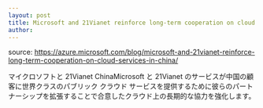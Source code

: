 ```yaml
---
layout: post
title: Microsoft and 21Vianet reinforce long-term cooperation on cloud services in China 
author: 
---
```

source: https://azure.microsoft.com/blog/microsoft-and-21vianet-reinforce-long-term-cooperation-on-cloud-services-in-china/

マイクロソフトと 21Vianet ChinaMicrosoft と 21Vianet のサービスが中国の顧客に世界クラスのパブリック クラウド サービスを提供するために彼らのパートナーシップを拡張することで合意したクラウド上の長期的な協力を強化します。